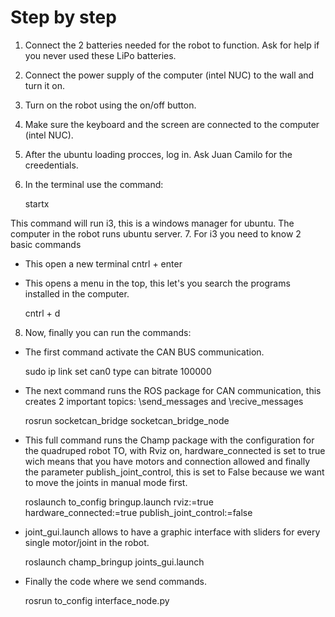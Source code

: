 # Step by step
1. Connect the 2 batteries needed for the robot to function. Ask for help if you never used these LiPo batteries.
2. Connect the power supply of the computer (intel NUC) to the wall and turn it on.
3. Turn on the robot using the on/off button.
4. Make sure the keyboard and the screen are connected to the computer (intel NUC).
5. After the ubuntu loading procces, log in. Ask Juan Camilo for the creedentials.
6. In the terminal use the command:

    startx

This command will run i3, this is a windows manager for ubuntu. The computer in the robot runs ubuntu server.
7. For i3 you need to know 2 basic commands
* This open a new terminal 
    cntrl + enter

* This opens a menu in the top, this let's you search the programs installed in the computer.

    cntrl + d
    
8. Now, finally you can run the commands:
* The first command activate the CAN BUS communication.

    sudo ip link set can0 type can bitrate 100000

* The next command runs the ROS package for CAN communication, this creates 2 important topics: \send_messages and \recive_messages

    rosrun socketcan_bridge socketcan_bridge_node

* This full command runs the Champ package with the configuration for the quadruped robot TO, with Rviz on, hardware_connected is set to true wich means that you have motors and connection allowed and finally the parameter publish_joint_control, this is set to False because we want to move the joints in manual mode first. 

    roslaunch to_config bringup.launch rviz:=true hardware_connected:=true publish_joint_control:=false

* joint_gui.launch allows to have a graphic interface with sliders for every single motor/joint in the robot.

    roslaunch champ_bringup joints_gui.launch

* Finally the code where we send commands.

    rosrun to_config interface_node.py
